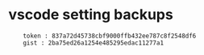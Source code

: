 # vscode setting backups
```
    token : 837a72d45738cbf9000ffb432ee787c8f2548df6
    gist : 2ba75ed26a1254e485295edac11277a1

```